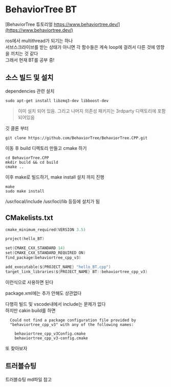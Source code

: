 # BehaviorTree BT
[BehaviorTree 튜토리얼 https://www.behaviortree.dev/](https://www.behaviortree.dev/)

ros에서 multithread가 되기는 하나  
서브스크라이브를 받는 상태가 아니면 각 함수들은 계속 loop에 걸려서 다른 것에 영향을 끼치는 것 같다   
그래서 현재 BT를 공부 중!


## 소스 빌드 및 설치
dependencies 관련 설치
```
sudo apt-get install libzmq3-dev libboost-dev
```
> 이미 설치 되어 있음. 그리고 나머지 의존성 패키지는 3rdparty 디렉토리에 포함되어있음

깃 클론 부터
```
git clone https://github.com/BehaviorTree/BehaviorTree.CPP.git
```

이동 후 build 디렉토리 만들고 cmake 하기
```
cd BehaviorTree.CPP
mkdir build && cd build
cmake ..
```

이후 make로 빌드하기, make install 설치 까지 진행
```
make
sudo make install
```

/usr/local/include
/usr/locl/lib
등등에 설치가 됨  


## CMakelists.txt 
```c
cmake_minimum_required(VERSION 3.5)

project(hello_BT)

set(CMAKE_CXX_STANDARD 14)
set(CMAKE_CXX_STANDARD_REQUIRED ON)
find_package(behaviortree_cpp_v3)

add_executable(${PROJECT_NAME} "hello_BT.cpp")
target_link_libraries(${PROJECT_NAME} BT::behaviortree_cpp_v3)
```
이런식으로 사용하면 된다 

package.xml에는 추가 안해도 상관없다 


다행히 빌드 및 vscode내에서 include는 문제가 없다   
하지만 cakin build를 하면  
```
  Could not find a package configuration file provided by
  "behaviortree_cpp_v3" with any of the following names:

    behaviortree_cpp_v3Config.cmake
    behaviortree_cpp_v3-config.cmake
```

또 찾아보자 



## 트러블슈팅
트러블슈팅 md파일 참고



